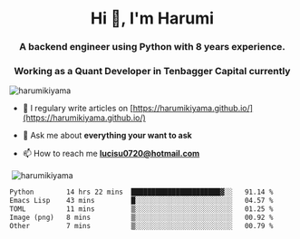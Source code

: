 <h1 align="center">Hi 👋, I'm Harumi</h1>
<h3 align="center">A backend engineer using <b>Python</b> with 8 years experience.</h3>
<h3 align="center">Working as a Quant Developer in <b>Tenbagger Capital</b> currently</h3>

<p align="left"> <img src="https://komarev.com/ghpvc/?username=harumikiyama" alt="harumikiyama" /> </p>


- 📝 I regulary write articles on [https://harumikiyama.github.io/](https://harumikiyama.github.io/)

- 💬 Ask me about **everything your want to ask**

- 📫 How to reach me **lucisu0720@hotmail.com**

<p>&nbsp;<img align="center" src="https://github-readme-stats.vercel.app/api?username=harumikiyama&show_icons=true" alt="harumikiyama" /></p>


<!--START_SECTION:waka-->

```txt
Python        14 hrs 22 mins  ██████████████████████▓░░   91.14 %
Emacs Lisp    43 mins         █░░░░░░░░░░░░░░░░░░░░░░░░   04.57 %
TOML          11 mins         ▒░░░░░░░░░░░░░░░░░░░░░░░░   01.25 %
Image (png)   8 mins          ▒░░░░░░░░░░░░░░░░░░░░░░░░   00.92 %
Other         7 mins          ▒░░░░░░░░░░░░░░░░░░░░░░░░   00.79 %
```

<!--END_SECTION:waka-->
